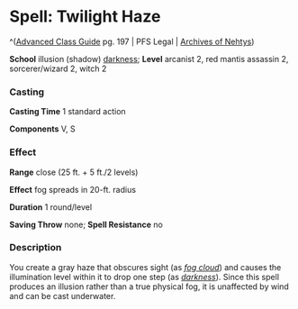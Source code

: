 # Spell: Twilight Haze

^([Advanced Class Guide][ss-twilight-haze] pg. 197 | PFS Legal | [Archives of Nehtys][sn-twilight-haze])

**School** illusion (shadow) [darkness]; **Level** arcanist 2, red mantis assassin 2, sorcerer/wizard 2, witch 2

### Casting

**Casting Time** 1 standard action  

**Components** V, S

### Effect

**Range** close (25 ft. + 5 ft./2 levels)  

**Effect** fog spreads in 20-ft. radius  

**Duration** 1 round/level  

**Saving Throw** none; **Spell Resistance** no

### Description

You create a gray haze that obscures sight (as _[fog cloud]_) and causes the illumination level within it to drop one step (as _[darkness]_). Since this spell produces an illusion rather than a true physical fog, it is unaffected by wind and can be cast underwater.

[ss-twilight-haze]: http://paizo.com/products/btpy978v
[sn-twilight-haze]: http://www.archivesofnethys.com/SpellDisplay.aspx?ItemName=Twilight%20Haze
[fog cloud]: http://www.archivesofnethys.com/SpellDisplay.aspx?ItemName=fog%20cloud
[darkness]: http://www.archivesofnethys.com/SpellDisplay.aspx?ItemName=darkness
